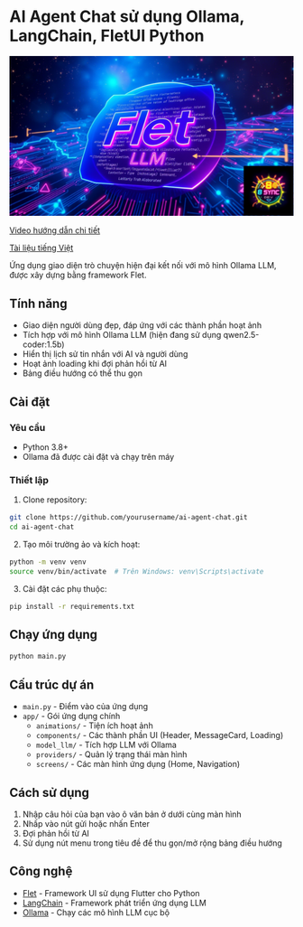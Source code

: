 # AI Agent Chat sử dụng Ollama, LangChain, FletUI Python

![](./docs/imgs/bg.png)

[Video hướng dẫn chi tiết](https://youtu.be/vW4WP8lEE7g)

[Tài liệu tiếng Việt](#ai-agent-chat-vi)

Ứng dụng giao diện trò chuyện hiện đại kết nối với mô hình Ollama LLM, được xây dựng bằng framework Flet.

## Tính năng

- Giao diện người dùng đẹp, đáp ứng với các thành phần hoạt ảnh
- Tích hợp với mô hình Ollama LLM (hiện đang sử dụng qwen2.5-coder:1.5b)
- Hiển thị lịch sử tin nhắn với AI và người dùng
- Hoạt ảnh loading khi đợi phản hồi từ AI
- Bảng điều hướng có thể thu gọn

## Cài đặt

### Yêu cầu

- Python 3.8+
- Ollama đã được cài đặt và chạy trên máy

### Thiết lập

1. Clone repository:
```bash
git clone https://github.com/yourusername/ai-agent-chat.git
cd ai-agent-chat
```

2. Tạo môi trường ảo và kích hoạt:
```bash
python -m venv venv
source venv/bin/activate  # Trên Windows: venv\Scripts\activate
```

3. Cài đặt các phụ thuộc:
```bash
pip install -r requirements.txt
```

## Chạy ứng dụng

```bash
python main.py
```

## Cấu trúc dự án

- `main.py` - Điểm vào của ứng dụng
- `app/` - Gói ứng dụng chính
  - `animations/` - Tiện ích hoạt ảnh
  - `components/` - Các thành phần UI (Header, MessageCard, Loading)
  - `model_llm/` - Tích hợp LLM với Ollama
  - `providers/` - Quản lý trạng thái màn hình
  - `screens/` - Các màn hình ứng dụng (Home, Navigation)

## Cách sử dụng

1. Nhập câu hỏi của bạn vào ô văn bản ở dưới cùng màn hình
2. Nhấp vào nút gửi hoặc nhấn Enter
3. Đợi phản hồi từ AI
4. Sử dụng nút menu trong tiêu đề để thu gọn/mở rộng bảng điều hướng

## Công nghệ

- [Flet](https://flet.dev/) - Framework UI sử dụng Flutter cho Python
- [LangChain](https://www.langchain.com/) - Framework phát triển ứng dụng LLM
- [Ollama](https://ollama.ai/) - Chạy các mô hình LLM cục bộ
